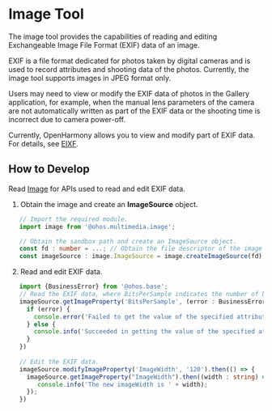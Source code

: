 # Image Tool

The image tool provides the capabilities of reading and editing Exchangeable Image File Format (EXIF) data of an image.

EXIF is a file format dedicated for photos taken by digital cameras and is used to record attributes and shooting data of the photos. Currently, the image tool supports images in JPEG format only.

Users may need to view or modify the EXIF data of photos in the Gallery application, for example, when the manual lens parameters of the camera are not automatically written as part of the EXIF data or the shooting time is incorrect due to camera power-off.

Currently, OpenHarmony allows you to view and modify part of EXIF data. For details, see [EIXF](../reference/apis/js-apis-image.md#propertykey7).

## How to Develop

Read [Image](../reference/apis/js-apis-image.md#getimageproperty7) for APIs used to read and edit EXIF data.

1. Obtain the image and create an **ImageSource** object.

```ts
   // Import the required module.
   import image from '@ohos.multimedia.image';

   // Obtain the sandbox path and create an ImageSource object.
   const fd : number = ...; // Obtain the file descriptor of the image to be processed.
   const imageSource : image.ImageSource = image.createImageSource(fd);
   ```

2. Read and edit EXIF data.

```ts
   import {BusinessError} from '@ohos.base';
   // Read the EXIF data, where BitsPerSample indicates the number of bits per pixel.
   imageSource.getImageProperty('BitsPerSample', (error : BusinessError, data : string) => {
     if (error) {
       console.error('Failed to get the value of the specified attribute key of the image.And the error is: ' + error);
     } else {
       console.info('Succeeded in getting the value of the specified attribute key of the image ' + data);
     }
   })
   
   // Edit the EXIF data.
   imageSource.modifyImageProperty('ImageWidth', '120').then(() => {
     imageSource.getImageProperty("ImageWidth").then((width : string) => {
        console.info('The new imageWidth is ' + width);
     });
   })
   ```
